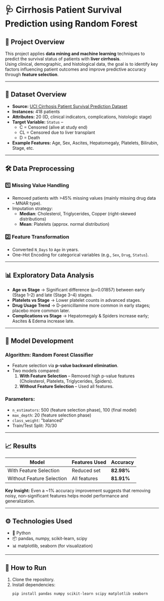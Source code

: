 # 🩺 **Cirrhosis Patient Survival Prediction using Random Forest**

## 📖 **Project Overview**
This project applies **data mining and machine learning** techniques to predict the survival status of patients with **liver cirrhosis**.  
Using clinical, demographic, and histological data, the goal is to identify key factors influencing patient outcomes and improve predictive accuracy through **feature selection**.

---

## 📂 **Dataset Overview**
- **Source:** [UCI Cirrhosis Patient Survival Prediction Dataset](https://archive.ics.uci.edu/dataset/878/cirrhosis+patient+survival+prediction+dataset-1)
- **Instances:** 418 patients  
- **Attributes:** 20 (ID, clinical indicators, complications, histologic stage)  
- **Target Variable:** `Status` –  
  - C = Censored (alive at study end)  
  - CL = Censored due to liver transplant  
  - D = Death  
- **Example Features:** Age, Sex, Ascites, Hepatomegaly, Platelets, Bilirubin, Stage, etc.

---

## 🛠 **Data Preprocessing**
### 1️⃣ Missing Value Handling
- Removed patients with >45% missing values (mainly missing drug data – MNAR type).
- Imputation strategy:  
  - **Median**: Cholesterol, Triglycerides, Copper (right-skewed distributions)  
  - **Mean**: Platelets (approx. normal distribution)

### 2️⃣ Feature Transformation
- Converted `N_Days` to `Age` in years.
- One-Hot Encoding for categorical variables (e.g., `Sex`, `Drug`, `Status`).

---

## 📊 **Exploratory Data Analysis**
- **Age vs Stage** → Significant difference (p=0.01857) between early (Stage 1–2) and late (Stage 3–4) stages.  
- **Platelets vs Stage** → Lower platelet counts in advanced stages.  
- **Drug Usage Trend** → D-penicillamine more common in early stages; placebo more common later.  
- **Complications vs Stage** → Hepatomegaly & Spiders increase early; Ascites & Edema increase late.

---

## 🤖 **Model Development**
### Algorithm: **Random Forest Classifier**
- Feature selection via **p-value backward elimination**.  
- Two models compared:
  1. **With Feature Selection** – Removed high p-value features (Cholesterol, Platelets, Triglycerides, Spiders).
  2. **Without Feature Selection** – Used all features.

### Parameters:
- `n_estimators`: 500 (feature selection phase), 100 (final model)  
- `max_depth`: 20 (feature selection phase)  
- `class_weight`: "balanced"  
- Train/Test Split: 70/30

---

## 📈 **Results**
| Model | Features Used | Accuracy |
|-------|--------------|----------|
| With Feature Selection | Reduced set | **82.98%** |
| Without Feature Selection | All features | **81.91%** |

**Key Insight:** Even a ~1% accuracy improvement suggests that removing noisy, non-significant features helps model performance and generalization.

---

## ⚙ **Technologies Used**
- 🐍 Python  
- 📦 pandas, numpy, scikit-learn, scipy  
- 📊 matplotlib, seaborn (for visualization)

---

## 🚀 **How to Run**
1. Clone the repository.  
2. Install dependencies:
   ```bash
   pip install pandas numpy scikit-learn scipy matplotlib seaborn
